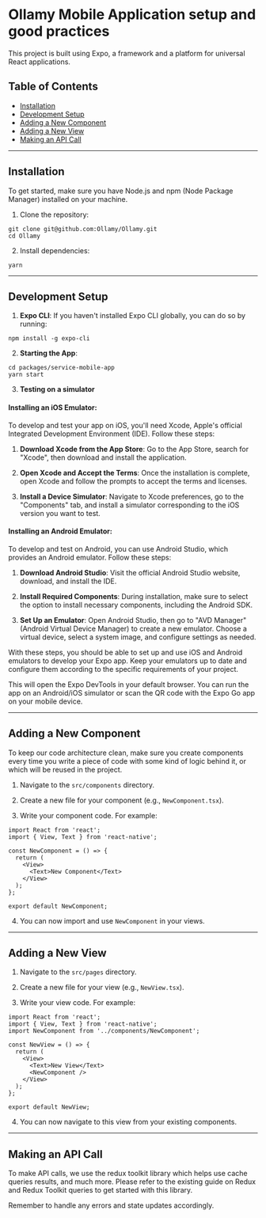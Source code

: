 # Ollamy Mobile Application setup and good practices

This project is built using Expo, a framework and a platform for universal React applications.

## Table of Contents

- [Installation](#installation)
- [Development Setup](#development-setup)
- [Adding a New Component](#adding-a-new-component)
- [Adding a New View](#adding-a-new-view)
- [Making an API Call](#making-an-api-call)

---

## Installation

To get started, make sure you have Node.js and npm (Node Package Manager) installed on your machine.

1. Clone the repository:

```
git clone git@github.com:Ollamy/Ollamy.git
cd Ollamy
```

2. Install dependencies:

```
yarn
```

---

## Development Setup

1. **Expo CLI**: If you haven't installed Expo CLI globally, you can do so by running:

```
npm install -g expo-cli
```

2. **Starting the App**:

```
cd packages/service-mobile-app
yarn start
```

3. **Testing on a simulator**

#### Installing an iOS Emulator:

To develop and test your app on iOS, you'll need Xcode, Apple's official Integrated Development Environment (IDE). Follow these steps:

1. **Download Xcode from the App Store**: Go to the App Store, search for "Xcode", then download and install the application.

2. **Open Xcode and Accept the Terms**: Once the installation is complete, open Xcode and follow the prompts to accept the terms and licenses.

3. **Install a Device Simulator**: Navigate to Xcode preferences, go to the "Components" tab, and install a simulator corresponding to the iOS version you want to test.

#### Installing an Android Emulator:

To develop and test on Android, you can use Android Studio, which provides an Android emulator. Follow these steps:

1. **Download Android Studio**: Visit the official Android Studio website, download, and install the IDE.

2. **Install Required Components**: During installation, make sure to select the option to install necessary components, including the Android SDK.

3. **Set Up an Emulator**: Open Android Studio, then go to "AVD Manager" (Android Virtual Device Manager) to create a new emulator. Choose a virtual device, select a system image, and configure settings as needed.

With these steps, you should be able to set up and use iOS and Android emulators to develop your Expo app. Keep your emulators up to date and configure them according to the specific requirements of your project.

This will open the Expo DevTools in your default browser. You can run the app on an Android/iOS simulator or scan the QR code with the Expo Go app on your mobile device.

---

## Adding a New Component

To keep our code architecture clean, make sure you create components every time you write a piece of code with some kind of logic behind it, or which will be reused in the project.

1. Navigate to the `src/components` directory.

2. Create a new file for your component (e.g., `NewComponent.tsx`).

3. Write your component code. For example:

```tsx
import React from 'react';
import { View, Text } from 'react-native';

const NewComponent = () => {
  return (
    <View>
      <Text>New Component</Text>
    </View>
  );
};

export default NewComponent;
```

4. You can now import and use `NewComponent` in your views.

---

## Adding a New View

1. Navigate to the `src/pages` directory.

2. Create a new file for your view (e.g., `NewView.tsx`).

3. Write your view code. For example:

```tsx
import React from 'react';
import { View, Text } from 'react-native';
import NewComponent from '../components/NewComponent';

const NewView = () => {
  return (
    <View>
      <Text>New View</Text>
      <NewComponent />
    </View>
  );
};

export default NewView;
```

4. You can now navigate to this view from your existing components.

---

## Making an API Call

To make API calls, we use the redux toolkit library which helps use cache queries results, and much more.
Please refer to the existing guide on Redux and Redux Toolkit queries to get started with this library.

Remember to handle any errors and state updates accordingly.